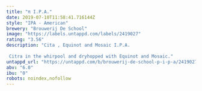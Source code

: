 ```yaml
---
title: "π I.P.A."
date: 2019-07-10T11:58:41.716144Z
style: "IPA - American"
brewery: "Brouwerij De School"
image: "https://labels.untappd.com/labels/2419027"
rating: "3.56"
description: "Cita , Equinot and Mosaic I.P.A.  Citra in the whirpool and dryhopped with Equinot and Mosaic."
untappd_url: "https://untappd.com/b/brouwerij-de-school-p-i-p-a/2419027"
abv: "6.0"
ibu: "0"
robots: noindex,nofollow
---
```

